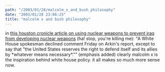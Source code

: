 ```yaml
---
path: "/2003/01/28/malcolm_x_and_bush_philosophy" 
date: "2003/01/28 23:06:25" 
title: "malcolm x and bush philosophy" 
---
```

<p>in <a href="http://www.chron.com/cs/CDA/story.hts/nation/1750749">this houston cronicle article on using nuclear weapons to prevent iraq from developing nuclear weapons</a> (ha! stop, you're killing me): <q>A White House spokesman declined comment Friday on Arkin's report, except to say that "the United States reserves the right to defend itself and its allies by *whatever means necessary*."</q> (emphasis added) clearly malcolm x is the inspiration behind white house policy. it all makes so much more sense now.</p>